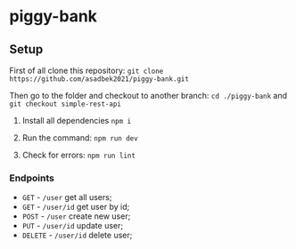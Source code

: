 # piggy-bank


## Setup

First of all clone this repository:
     ``git clone https://github.com/asadbek2021/piggy-bank.git``
    
Then go to the folder and checkout to another branch: 
    ``cd ./piggy-bank`` and ``git checkout simple-rest-api``

1. Install all dependencies 
 ```npm i```

2. Run the command:
 ```npm run dev```

3. Check for errors:
 ```npm run lint```

 ### Endpoints
  
  - ``GET`` - ``/user`` get all users;
  - ``GET`` - ``/user/id`` get user by id;
  - ``POST`` - ``/user`` create new user;
  - ``PUT`` - ``/user/id`` update user;
  - ``DELETE`` - ``/user/id`` delete user;